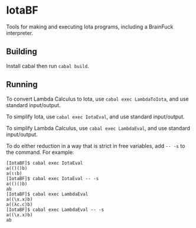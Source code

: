 # IotaBF

Tools for making and executing Iota programs, including a BrainFuck interpreter.

## Building

Install cabal then run `cabal build`.

## Running

To convert Lambda Calculus to Iota, use `cabal exec LambdaToIota`, and use
standard input/output.

To simplify Iota, use `cabal exec IotaEval`, and use standard input/output.

To simplify Lambda Calculus, use `cabal exec LambdaEval`, and use standard
input/output.

To do either reduction in a way that is strict in free variables, add
`-- -s` to the command. For example:
```
[IotaBF]$ cabal exec IotaEval
a(()()b)
a(ιιb)
[IotaBF]$ cabal exec IotaEval -- -s
a(()()b)
ab
[IotaBF]$ cabal exec LambdaEval
a((\x.x)b)
a((λc.c)b)
[IotaBF]$ cabal exec LambdaEval -- -s
a((\x.x)b)
ab
```
